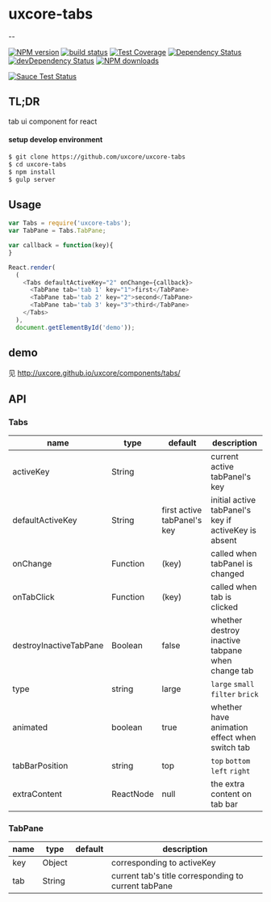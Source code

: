 # uxcore-tabs

--

[![NPM version][npm-image]][npm-url]
[![build status][travis-image]][travis-url]
[![Test Coverage][coveralls-image]][coveralls-url]
[![Dependency Status][dep-image]][dep-url]
[![devDependency Status][devdep-image]][devdep-url] 
[![NPM downloads][downloads-image]][npm-url]

[![Sauce Test Status][sauce-image]][sauce-url]

[npm-image]: http://img.shields.io/npm/v/uxcore-tabs.svg?style=flat-square
[npm-url]: http://npmjs.org/package/uxcore-tabs
[travis-image]: https://img.shields.io/travis/uxcore/uxcore-tabs.svg?style=flat-square
[travis-url]: https://travis-ci.org/uxcore/uxcore-tabs
[coveralls-image]: https://img.shields.io/coveralls/uxcore/uxcore-tabs.svg?style=flat-square
[coveralls-url]: https://coveralls.io/r/uxcore/uxcore-tabs?branch=master
[dep-image]: http://img.shields.io/david/uxcore/uxcore-tabs.svg?style=flat-square
[dep-url]: https://david-dm.org/uxcore/uxcore-tabs
[devdep-image]: http://img.shields.io/david/dev/uxcore/uxcore-tabs.svg?style=flat-square
[devdep-url]: https://david-dm.org/uxcore/uxcore-tabs#info=devDependencies
[downloads-image]: https://img.shields.io/npm/dm/uxcore-tabs.svg
[sauce-image]: https://saucelabs.com/browser-matrix/uxcore-tabs.svg
[sauce-url]: https://saucelabs.com/u/uxcore-tabs

## TL;DR

tab ui component for react

#### setup develop environment

```sh
$ git clone https://github.com/uxcore/uxcore-tabs
$ cd uxcore-tabs
$ npm install
$ gulp server
```

## Usage

```js
var Tabs = require('uxcore-tabs');
var TabPane = Tabs.TabPane;

var callback = function(key){
}

React.render(
  (
    <Tabs defaultActiveKey="2" onChange={callback}>
      <TabPane tab='tab 1' key="1">first</TabPane>
      <TabPane tab='tab 2' key="2">second</TabPane>
      <TabPane tab='tab 3' key="3">third</TabPane>
    </Tabs>
  ),
  document.getElementById('demo'));
```

## demo

见 http://uxcore.github.io/uxcore/components/tabs/

## API
### Tabs
|name|type|default|description|
|----|----|-------|-----------|
|activeKey |String| |current active tabPanel's key|
|defaultActiveKey|	String|	first active tabPanel's key| initial active tabPanel's key if activeKey is absent|
|onChange|	Function|(key)		|called when tabPanel is changed|
|onTabClick|	Function|(key)		|called when tab is clicked|
|destroyInactiveTabPane| Boolean | false | whether destroy inactive tabpane when change tab|
|type|string|large|`large` `small` `filter` `brick`|
|animated|boolean|true|whether have animation effect when switch tab |
|tabBarPosition|string|top|`top` `bottom` `left` `right` |
|extraContent|ReactNode|null|the extra content on tab bar |



### TabPane
|name|type|default|description|
|----|----|-------|-----------|
|key| Object | |corresponding to activeKey|
|tab| String | |current tab's title corresponding to current tabPane|

